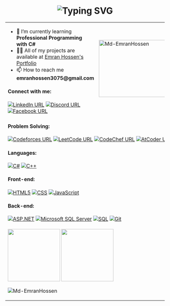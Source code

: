<h1 align="center">
  <img src="https://readme-typing-svg.demolab.com?font=Fira+Code&weight=680&size=25&duration=3500&pause=500&color=FFFFFF&width=600&height=45&lines=Hey+there!+This+is+Emran;Problem+Solver;.Net+Developer;Tech+Enthusiast;Personality+INTJ+-+T" alt="Typing SVG" />
</h1>
<table>
  <tr>
    <td>
      <!-- Text content here -->
      <ul>
        <li>
          🌱 I’m currently learning
          <strong>Professional Programming with C#</strong>
        </li>
        <li>
          👨‍💻 All of my projects are available at
          <a href="https://md-emranhossen.github.io"
            >Emran Hossen's Portfolio</a
          >
        </li>
        <li>📫 How to reach me <strong>emranhossen3075@gmail.com</strong></li>
      </ul>
      <h4 align="left">
        Connect with me:
      </h4>
      <a href="https://linkedin.com/in/emranhossen"
        ><img
          src="https://img.shields.io/badge/social--badge?style=social&label=LinkedIn&logo=linkedin"
          alt="LinkedIn URL"
      /></a>
      <a href="https://discord.com/users/986276406466060349"
        ><img
          src="https://img.shields.io/badge/social--badge?style=social&label=Discord&logo=discord"
          alt="Discord URL"
      /></a>
      <a href="https://facebook.com/emmranhossen"
        ><img
          src="https://img.shields.io/badge/social--badge?style=social&label=Facebook&logo=facebook"
          alt="Facebook URL"
      /></a>
    </td>
    <td>
      <!-- Image in the first row -->
      <img
        src="https://github-readme-stats.vercel.app/api/top-langs?username=Md-EmranHossen&show_icons=true&locale=en&layout=compact"
        alt="Md-EmranHossen"
        height="180"
        width="300"
      />
    </td>
  </tr>
  <tr>
    <td colspan="2">
      <div style="text-align: left">
        <h4>Problem Solving:</h4>
        <a href="https://codeforces.com/profile/emran_"
          ><img
            src="https://img.shields.io/badge/social--badge?style=social&label=Codeforces&logo=codeforces"
            alt="Codeforces URL"
        /></a>
        <a href="https://leetcode.com/emranhossen"
          ><img
            src="https://img.shields.io/badge/social--badge?style=social&label=LeetCode&logo=leetcode"
            alt="LeetCode URL"
        /></a>
        <a href="https://www.codechef.com/users/emranhossen"
          ><img
            src="https://img.shields.io/badge/social--badge?style=social&label=CodeChef&logo=codechef"
            alt="CodeChef URL"
        /></a>
        <a href="https://atcoder.jp/users/emranhossen"
          ><img
            src="https://img.shields.io/badge/social--badge?style=social&label=AtCoder&logo=atcoder"
            alt="AtCoder URL"
        /></a>
        <h4>Languages:</h4>
        <a href="#"
          ><img
            src="https://img.shields.io/badge/social--badge?style=social&label=C%23&logo=csharp&logoColor=239120"
            alt="C#"
        /></a>
        <a href="#"
          ><img
            src="https://img.shields.io/badge/social--badge?style=social&label=C%2B%2B&logo=c%2B%2B&logoColor=00599C"
            alt="C++"
        /></a>
        <h4>Front-end:</h4>
        <a href="#"
          ><img
            src="https://img.shields.io/badge/social--badge?style=social&label=HTML5&logo=html5&logoColor=E34F26"
            alt="HTML5"
        /></a>
        <a href="#"
          ><img
            src="https://img.shields.io/badge/social--badge?style=social&label=CSS&logo=css3&logoColor=1572B6"
            alt="CSS"
        /></a>
        <a href="#"
          ><img
            src="https://img.shields.io/badge/social--badge?style=social&label=JavaScript&logo=javascript&logoColor=F7DF1E"
            alt="JavaScript"
        /></a>
        <h4>Back-end:</h4>
        <a href="#"
          ><img
            src="https://img.shields.io/badge/social--badge?style=social&label=ASP.NET&logo=aspdotnet&logoColor=009CDE"
            alt="ASP.NET"
        /></a>
        <a href="#"
          ><img
            src="https://img.shields.io/badge/social--badge?style=social&label=Microsoft%20SQL%20Server&logo=microsoftsqlserver&logoColor=CC2927"
            alt="Microsoft SQL Server"
        /></a>
        <a href="#"
          ><img
            src="https://img.shields.io/badge/social--badge?style=social&label=SQL&logo=postgresql&logoColor=4169E1"
            alt="SQL"
        /></a>
        <a href="#"
          ><img
            src="https://img.shields.io/badge/social--badge?style=social&label=Git&logo=git&logoColor=F05032"
            alt="Git"
        /></a>
      </div>
    </td>
  </tr>
  <tr>
    <td colspan="2">
      <!-- Additional images in the second row -->
      <p>
        <img
          height="165em"
          src="https://github-readme-stats.vercel.app/api?username=Md-EmranHossen&show_icons=true&hide_border=true&include_all_commits=true&theme=swift"
        />
        <img
          height="165em"
          src="https://github-readme-streak-stats.herokuapp.com/?user=Md-EmranHossen&theme=swift&hide_border=true"
        />
      </p>
      <p align="left">
        <img
          src="https://komarev.com/ghpvc/?username=Md-EmranHossen&label=Profile%20views&color=af0707&style=flat"
          alt="Md-EmranHossen"
        />
      </p>
    </td>
  </tr>
</table>
